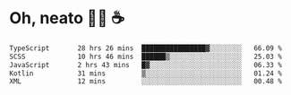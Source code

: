 # Oh, neato 🧑‍💻 ☕

<!--START_SECTION:waka-->

```txt
TypeScript       28 hrs 26 mins  ████████████████▓░░░░░░░░   66.09 %
SCSS             10 hrs 46 mins  ██████▒░░░░░░░░░░░░░░░░░░   25.03 %
JavaScript       2 hrs 43 mins   █▓░░░░░░░░░░░░░░░░░░░░░░░   06.33 %
Kotlin           31 mins         ▒░░░░░░░░░░░░░░░░░░░░░░░░   01.24 %
XML              12 mins         ░░░░░░░░░░░░░░░░░░░░░░░░░   00.48 %
```

<!--END_SECTION:waka-->
